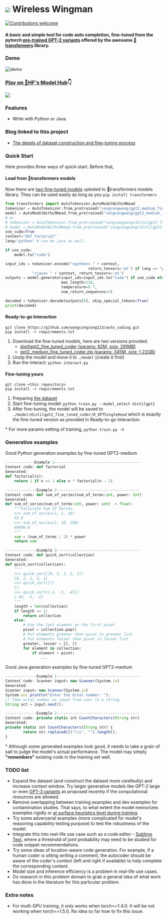 # ![](icon.png) Wireless Wingman

<a href="/flairNLP/flair/blob/master/CONTRIBUTING.md"><img src="https://camo.githubusercontent.com/8f697c48adc5026cc6d83dd45e42b9b93ee1803c/68747470733a2f2f696d672e736869656c64732e696f2f62616467652f636f6e747269627574696f6e732d77656c636f6d652d627269676874677265656e2e737667" alt="Contributions welcome" data-canonical-src="https://img.shields.io/badge/contributions-welcome-brightgreen.svg" style="max-width:100%;"></a> <a href="https://opensource.org/licenses/apache" rel="nofollow"></a>

#### A basic and simple tool for code auto completion, fine-tuned from the pytorch [pre-trained GPT-2 variants](https://huggingface.co/transformers/pretrained_models.html) offered by the awesome [🤗 transformers](https://github.com/huggingface/transformers) library.

### Demo
![demo](demo.gif)

### [Play on 🤗HF's Model Hub](https://huggingface.co/congcongwang/gpt2_medium_fine_tuned_coder?text=%3Cpython%3E+def+factorial)👇

![](hf_model.png)

### Features
- Write with Python or Java.

### Blog linked to this project
- [The details of dataset construction and fine-tuning process](https://wangcongcong123.github.io/AutoCoder/)

### Quick Start
Here provides three ways of quick-start. Before that,


#### Load from 🤗transformers models 
Now there are [two fine-tuned models](https://huggingface.co/models?search=congcongwang) uploded to 🤗transformers models library. They can be used easily as long as you `pip install transformers`


```python
from transformers import AutoTokenizer,AutoModelWithLMHead
tokenizer = AutoTokenizer.from_pretrained("congcongwang/gpt2_medium_fine_tuned_coder")
model = AutoModelWithLMHead.from_pretrained("congcongwang/gpt2_medium_fine_tuned_coder")
# or
# tokenizer = AutoTokenizer.from_pretrained("congcongwang/distilgpt2_fine_tuned_coder")
# model = AutoModelWithLMHead.from_pretrained("congcongwang/distilgpt2_fine_tuned_coder")
use_cuda=True
context="def factorial"
lang="python" # can be java as well.

if use_cuda:
    model.to("cuda")

input_ids = tokenizer.encode("<python> " + context,
                                     return_tensors='pt') if lang == "python" else tokenizer.encode(
            "<java> " + context, return_tensors='pt')
outputs = model.generate(input_ids=input_ids.to("cuda") if use_cuda else input_ids,
                         max_length=128,
                         temperature=0.7,
                         num_return_sequences=1)

decoded = tokenizer.decode(outputs[0], skip_special_tokens=True)
print(decoded)
```



#### Ready-to-go Interaction
```
git clone https://github.com/wangcongcong123/auto_coding.git
pip install -r requirements.txt
```

1. Download the fine-tuned models, here are two versions provided.
    * [distilgpt2_fine_tuned_coder (params: 82M, size: 291MB)](https://ucdcs-student.ucd.ie/~cwang/autocoder/distilgpt2_fine_tuned_coder.zip)
    * [gpt2_medium_fine_tuned_coder.zip (params: 345M, size: 1.22GB)](https://ucdcs-student.ucd.ie/~cwang/autocoder/gpt2_medium_fine_tuned_coder.zip)
2. Unzip the model and move it to `./model` (create it first)
3. Run the interact: `python interact.py`

#### Fine-tuning yours
```
git clone <this repository>
pip install -r requirements.txt
```

1. Preparing [the dataset](./dataset)
2. Start fine-tuning model: `python train.py --model_select distilgpt2` 
3. After fine-tuning, the model will be saved to `./model/distilgpt2_fine_tuned_coder/0_GPTSingleHead` which is exactly the fine-tuned version as provided in Ready-to-go Interaction.

\* For more params setting of training, `python train.py -h`

### Generative examples
Good Python generation examples by fine-tuned GPT2-medium
```python
-------------Example 1--------------------------------------
Context code: def factorial
Generated: 
def factorial(n):
    return 1 if n == 1 else n * factorial(n - 1)

--------------Example 2-------------------------------------
Context code: def sum_of_series(num_of_terms:int, power: int)
Generated:
def sum_of_series(num_of_terms:int, power: int) -> float:
    """Calculate Sum of Series.
    >>> sum_of_series(1, 1, 10)
    55.0
    >>> sum_of_series(1, 10, 100)
    49600.0
    """
    sum = (num_of_terms / 2) * power
    return sum

--------------Example 3-------------------------------------
Context code: def quick_sort(collection)
Generated:
def quick_sort(collection):
    """
    >>> quick_sort([0, 5, 3, 2, 2])
    [0, 2, 2, 3, 5]
    >>> quick_sort([])
    []
    >>> quick_sort([-2, -5, -45])
    [-45, -5, -2]
    """
    length = len(collection)
    if length <= 1:
        return collection
    else:
        # Use the last element as the first pivot
        pivot = collection.pop()
        # Put elements greater than pivot in greater list
        # Put elements lesser than pivot in lesser list
        greater, lesser = [], []
        for element in collection:
            if element > pivot:
                ...
```
Good Java generation examples by fine-tuned GPT2-medium

```javascript
--------------Example 1-------------------------------------
Context code: Scanner input= new Scanner(System.in)
Generated:
Scanner input= new Scanner(System.in)
System.out.println("Enter the Octal number: ");
// Take octal number as input from user in a string
String oct = input.next();

--------------Example 2-------------------------------------
Context code: private static int CountCharacters(String str)
Generated:
private static int CountCharacters(String str) {
        return str.replaceAll("\\s", "").length();
}
```
\* Although some generated examples look good, it needs to take a grain of salt to judge the model's actual performance. The model may simply **"remembers"** existing code in the training set well.

### TODO list
- Expand the dataset (and construct the dataset more carefeully) and increase context window. Try larger generative models like GPT-2 large or even [GPT-3 variants](https://arxiv.org/abs/2005.14165) as proposed recently if the computational resources are allowed.
- Remove overlapping between training examples and dev examples for contamination studies. That says, to what extent the model memorizes examples rigidly or [at surface heuristics level during training](https://arxiv.org/pdf/1902.01007.pdf).
- Try some adversarial examples (more complicated for model's reasoning capability testing purpose) to test the robustness of the model.
- Integrate this into real-life use case such as a code editor - [Sublime Text](https://www.sublimetext.com/), where a threshold of joint probability may need to be studied for code snippet recommendations.
- Try some ideas of location-aware code generation. For example, if a human coder is sitting writing a comment, the autocoder should be aware of the coder's context (left and right if available) to help complete the corresponding content.
- Model size and inference efficiency is a problem in real-life use cases.
- Do research in this problem domain to grab a general idea of what work has done in the literature for this particular problem.



### Extra notes
* For mutli-GPU training, it only works when torch==1.4.0. It will be not working when torch==1.5.0. No idea so far how to fix this issue.
